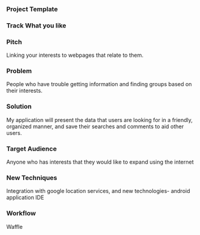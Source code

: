 ### Project Template

### Track What you like

### Pitch

Linking your interests to webpages that relate to them.

### Problem

People who have trouble getting information and finding groups based on their interests.

### Solution

My application will present the data that users are looking for in a friendly, organized manner, and save their searches and comments to aid other users.

### Target Audience

Anyone who has interests that they would like to expand using the internet

### New Techniques

Integration with google location services, and new technologies- android application IDE

### Workflow

Waffle
